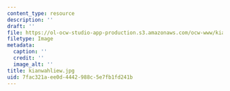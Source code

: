 ```yaml
---
content_type: resource
description: ''
draft: ''
file: https://ol-ocw-studio-app-production.s3.amazonaws.com/ocw-www/kianwahliew.jpg
filetype: Image
metadata:
  caption: ''
  credit: ''
  image_alt: ''
title: kianwahliew.jpg
uid: 7fac321a-ee0d-4442-988c-5e7fb1fd241b
---
```

